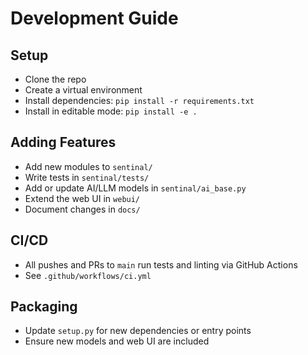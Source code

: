 # Development Guide

## Setup
- Clone the repo
- Create a virtual environment
- Install dependencies: `pip install -r requirements.txt`
- Install in editable mode: `pip install -e .`


## Adding Features
- Add new modules to `sentinal/`
- Write tests in `sentinal/tests/`
- Add or update AI/LLM models in `sentinal/ai_base.py`
- Extend the web UI in `webui/`
- Document changes in `docs/`

## CI/CD
- All pushes and PRs to `main` run tests and linting via GitHub Actions
- See `.github/workflows/ci.yml`

## Packaging
- Update `setup.py` for new dependencies or entry points
- Ensure new models and web UI are included
